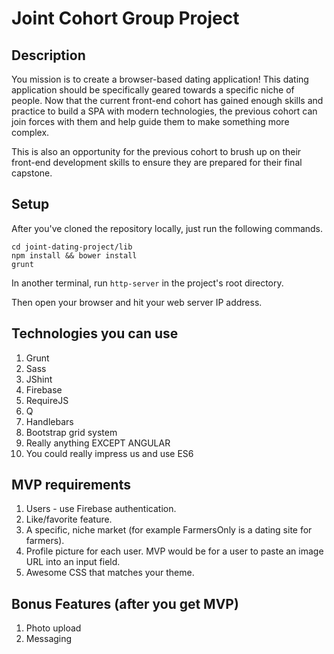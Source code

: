# Joint Cohort Group Project 

## Description
You mission is to create a browser-based dating application! This dating application should be specifically geared towards a specific niche of people. Now that the current front-end cohort has gained enough skills and practice to build a SPA with modern technologies, the previous cohort can join forces with them and help guide them to make something more complex.

This is also an opportunity for the previous cohort to brush up on their front-end development skills to ensure they are prepared for their final capstone.

## Setup

After you've cloned the repository locally, just run the following commands.

```
cd joint-dating-project/lib
npm install && bower install
grunt
```

In another terminal, run `http-server` in the project's root directory.

Then open your browser and hit your web server IP address.

## Technologies you can use
1. Grunt
1. Sass
1. JShint
1. Firebase
1. RequireJS
1. Q
1. Handlebars
1. Bootstrap grid system
1. Really anything EXCEPT ANGULAR
1. You could really impress us and use ES6

## MVP requirements
1. Users - use Firebase authentication.
1. Like/favorite feature.
1. A specific, niche market (for example FarmersOnly is a dating site for farmers).
1. Profile picture for each user. MVP would be for a user to paste an image URL into an input field.
1. Awesome CSS that matches your theme.


## Bonus Features (after you get MVP)
1.  Photo upload 
1.  Messaging
